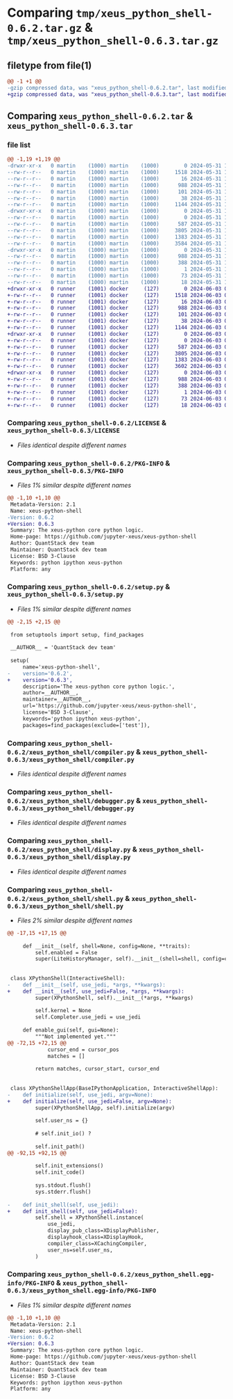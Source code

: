 # Comparing `tmp/xeus_python_shell-0.6.2.tar.gz` & `tmp/xeus_python_shell-0.6.3.tar.gz`

## filetype from file(1)

```diff
@@ -1 +1 @@
-gzip compressed data, was "xeus_python_shell-0.6.2.tar", last modified: Fri May 31 13:32:23 2024, max compression
+gzip compressed data, was "xeus_python_shell-0.6.3.tar", last modified: Mon Jun  3 07:15:18 2024, max compression
```

## Comparing `xeus_python_shell-0.6.2.tar` & `xeus_python_shell-0.6.3.tar`

### file list

```diff
@@ -1,19 +1,19 @@
-drwxr-xr-x   0 martin    (1000) martin    (1000)        0 2024-05-31 13:32:23.579568 xeus_python_shell-0.6.2/
--rw-r--r--   0 martin    (1000) martin    (1000)     1518 2024-05-31 13:31:00.000000 xeus_python_shell-0.6.2/LICENSE
--rw-r--r--   0 martin    (1000) martin    (1000)       16 2024-05-31 13:31:00.000000 xeus_python_shell-0.6.2/MANIFEST.in
--rw-r--r--   0 martin    (1000) martin    (1000)      988 2024-05-31 13:32:23.579568 xeus_python_shell-0.6.2/PKG-INFO
--rw-r--r--   0 martin    (1000) martin    (1000)      101 2024-05-31 13:31:00.000000 xeus_python_shell-0.6.2/README.md
--rw-r--r--   0 martin    (1000) martin    (1000)       38 2024-05-31 13:32:23.579568 xeus_python_shell-0.6.2/setup.cfg
--rw-r--r--   0 martin    (1000) martin    (1000)     1144 2024-05-31 13:31:52.000000 xeus_python_shell-0.6.2/setup.py
-drwxr-xr-x   0 martin    (1000) martin    (1000)        0 2024-05-31 13:32:23.578568 xeus_python_shell-0.6.2/xeus_python_shell/
--rw-r--r--   0 martin    (1000) martin    (1000)        0 2024-05-31 13:31:00.000000 xeus_python_shell-0.6.2/xeus_python_shell/__init__.py
--rw-r--r--   0 martin    (1000) martin    (1000)      587 2024-05-31 13:31:00.000000 xeus_python_shell-0.6.2/xeus_python_shell/compiler.py
--rw-r--r--   0 martin    (1000) martin    (1000)     3805 2024-05-31 13:31:00.000000 xeus_python_shell-0.6.2/xeus_python_shell/debugger.py
--rw-r--r--   0 martin    (1000) martin    (1000)     1383 2024-05-31 13:31:00.000000 xeus_python_shell-0.6.2/xeus_python_shell/display.py
--rw-r--r--   0 martin    (1000) martin    (1000)     3584 2024-05-31 13:31:01.000000 xeus_python_shell-0.6.2/xeus_python_shell/shell.py
-drwxr-xr-x   0 martin    (1000) martin    (1000)        0 2024-05-31 13:32:23.578568 xeus_python_shell-0.6.2/xeus_python_shell.egg-info/
--rw-r--r--   0 martin    (1000) martin    (1000)      988 2024-05-31 13:32:23.000000 xeus_python_shell-0.6.2/xeus_python_shell.egg-info/PKG-INFO
--rw-r--r--   0 martin    (1000) martin    (1000)      388 2024-05-31 13:32:23.000000 xeus_python_shell-0.6.2/xeus_python_shell.egg-info/SOURCES.txt
--rw-r--r--   0 martin    (1000) martin    (1000)        1 2024-05-31 13:32:23.000000 xeus_python_shell-0.6.2/xeus_python_shell.egg-info/dependency_links.txt
--rw-r--r--   0 martin    (1000) martin    (1000)       73 2024-05-31 13:32:23.000000 xeus_python_shell-0.6.2/xeus_python_shell.egg-info/requires.txt
--rw-r--r--   0 martin    (1000) martin    (1000)       18 2024-05-31 13:32:23.000000 xeus_python_shell-0.6.2/xeus_python_shell.egg-info/top_level.txt
+drwxr-xr-x   0 runner    (1001) docker     (127)        0 2024-06-03 07:15:18.024384 xeus_python_shell-0.6.3/
+-rw-r--r--   0 runner    (1001) docker     (127)     1518 2024-06-03 07:15:09.000000 xeus_python_shell-0.6.3/LICENSE
+-rw-r--r--   0 runner    (1001) docker     (127)       16 2024-06-03 07:15:09.000000 xeus_python_shell-0.6.3/MANIFEST.in
+-rw-r--r--   0 runner    (1001) docker     (127)      988 2024-06-03 07:15:18.020384 xeus_python_shell-0.6.3/PKG-INFO
+-rw-r--r--   0 runner    (1001) docker     (127)      101 2024-06-03 07:15:09.000000 xeus_python_shell-0.6.3/README.md
+-rw-r--r--   0 runner    (1001) docker     (127)       38 2024-06-03 07:15:18.024384 xeus_python_shell-0.6.3/setup.cfg
+-rw-r--r--   0 runner    (1001) docker     (127)     1144 2024-06-03 07:15:09.000000 xeus_python_shell-0.6.3/setup.py
+drwxr-xr-x   0 runner    (1001) docker     (127)        0 2024-06-03 07:15:18.020384 xeus_python_shell-0.6.3/xeus_python_shell/
+-rw-r--r--   0 runner    (1001) docker     (127)        0 2024-06-03 07:15:09.000000 xeus_python_shell-0.6.3/xeus_python_shell/__init__.py
+-rw-r--r--   0 runner    (1001) docker     (127)      587 2024-06-03 07:15:09.000000 xeus_python_shell-0.6.3/xeus_python_shell/compiler.py
+-rw-r--r--   0 runner    (1001) docker     (127)     3805 2024-06-03 07:15:09.000000 xeus_python_shell-0.6.3/xeus_python_shell/debugger.py
+-rw-r--r--   0 runner    (1001) docker     (127)     1383 2024-06-03 07:15:09.000000 xeus_python_shell-0.6.3/xeus_python_shell/display.py
+-rw-r--r--   0 runner    (1001) docker     (127)     3602 2024-06-03 07:15:09.000000 xeus_python_shell-0.6.3/xeus_python_shell/shell.py
+drwxr-xr-x   0 runner    (1001) docker     (127)        0 2024-06-03 07:15:18.020384 xeus_python_shell-0.6.3/xeus_python_shell.egg-info/
+-rw-r--r--   0 runner    (1001) docker     (127)      988 2024-06-03 07:15:18.000000 xeus_python_shell-0.6.3/xeus_python_shell.egg-info/PKG-INFO
+-rw-r--r--   0 runner    (1001) docker     (127)      388 2024-06-03 07:15:18.000000 xeus_python_shell-0.6.3/xeus_python_shell.egg-info/SOURCES.txt
+-rw-r--r--   0 runner    (1001) docker     (127)        1 2024-06-03 07:15:18.000000 xeus_python_shell-0.6.3/xeus_python_shell.egg-info/dependency_links.txt
+-rw-r--r--   0 runner    (1001) docker     (127)       73 2024-06-03 07:15:18.000000 xeus_python_shell-0.6.3/xeus_python_shell.egg-info/requires.txt
+-rw-r--r--   0 runner    (1001) docker     (127)       18 2024-06-03 07:15:18.000000 xeus_python_shell-0.6.3/xeus_python_shell.egg-info/top_level.txt
```

### Comparing `xeus_python_shell-0.6.2/LICENSE` & `xeus_python_shell-0.6.3/LICENSE`

 * *Files identical despite different names*

### Comparing `xeus_python_shell-0.6.2/PKG-INFO` & `xeus_python_shell-0.6.3/PKG-INFO`

 * *Files 1% similar despite different names*

```diff
@@ -1,10 +1,10 @@
 Metadata-Version: 2.1
 Name: xeus-python-shell
-Version: 0.6.2
+Version: 0.6.3
 Summary: The xeus-python core python logic.
 Home-page: https://github.com/jupyter-xeus/xeus-python-shell
 Author: QuantStack dev team
 Maintainer: QuantStack dev team
 License: BSD 3-Clause
 Keywords: python ipython xeus-python
 Platform: any
```

### Comparing `xeus_python_shell-0.6.2/setup.py` & `xeus_python_shell-0.6.3/setup.py`

 * *Files 1% similar despite different names*

```diff
@@ -2,15 +2,15 @@
 
 from setuptools import setup, find_packages
 
 __AUTHOR__ = 'QuantStack dev team'
 
 setup(
     name='xeus-python-shell',
-    version='0.6.2',
+    version='0.6.3',
     description='The xeus-python core python logic.',
     author=__AUTHOR__,
     maintainer=__AUTHOR__,
     url='https://github.com/jupyter-xeus/xeus-python-shell',
     license='BSD 3-Clause',
     keywords='python ipython xeus-python',
     packages=find_packages(exclude=['test']),
```

### Comparing `xeus_python_shell-0.6.2/xeus_python_shell/compiler.py` & `xeus_python_shell-0.6.3/xeus_python_shell/compiler.py`

 * *Files identical despite different names*

### Comparing `xeus_python_shell-0.6.2/xeus_python_shell/debugger.py` & `xeus_python_shell-0.6.3/xeus_python_shell/debugger.py`

 * *Files identical despite different names*

### Comparing `xeus_python_shell-0.6.2/xeus_python_shell/display.py` & `xeus_python_shell-0.6.3/xeus_python_shell/display.py`

 * *Files identical despite different names*

### Comparing `xeus_python_shell-0.6.2/xeus_python_shell/shell.py` & `xeus_python_shell-0.6.3/xeus_python_shell/shell.py`

 * *Files 2% similar despite different names*

```diff
@@ -17,15 +17,15 @@
 
     def __init__(self, shell=None, config=None, **traits):
         self.enabled = False
         super(LiteHistoryManager, self).__init__(shell=shell, config=config, **traits)
 
 
 class XPythonShell(InteractiveShell):
-    def __init__(self, use_jedi, *args, **kwargs):
+    def __init__(self, use_jedi=False, *args, **kwargs):
         super(XPythonShell, self).__init__(*args, **kwargs)
 
         self.kernel = None
         self.Completer.use_jedi = use_jedi
 
     def enable_gui(self, gui=None):
         """Not implemented yet."""
@@ -72,15 +72,15 @@
             cursor_end = cursor_pos
             matches = []
 
         return matches, cursor_start, cursor_end
 
 
 class XPythonShellApp(BaseIPythonApplication, InteractiveShellApp):
-    def initialize(self, use_jedi, argv=None):
+    def initialize(self, use_jedi=False, argv=None):
         super(XPythonShellApp, self).initialize(argv)
 
         self.user_ns = {}
 
         # self.init_io() ?
 
         self.init_path()
@@ -92,15 +92,15 @@
 
         self.init_extensions()
         self.init_code()
 
         sys.stdout.flush()
         sys.stderr.flush()
 
-    def init_shell(self, use_jedi):
+    def init_shell(self, use_jedi=False):
         self.shell = XPythonShell.instance(
             use_jedi,
             display_pub_class=XDisplayPublisher,
             displayhook_class=XDisplayHook,
             compiler_class=XCachingCompiler,
             user_ns=self.user_ns,
         )
```

### Comparing `xeus_python_shell-0.6.2/xeus_python_shell.egg-info/PKG-INFO` & `xeus_python_shell-0.6.3/xeus_python_shell.egg-info/PKG-INFO`

 * *Files 1% similar despite different names*

```diff
@@ -1,10 +1,10 @@
 Metadata-Version: 2.1
 Name: xeus-python-shell
-Version: 0.6.2
+Version: 0.6.3
 Summary: The xeus-python core python logic.
 Home-page: https://github.com/jupyter-xeus/xeus-python-shell
 Author: QuantStack dev team
 Maintainer: QuantStack dev team
 License: BSD 3-Clause
 Keywords: python ipython xeus-python
 Platform: any
```

